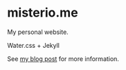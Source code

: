 # misterio.me

My personal website.

Water.css + Jekyll

See [my blog post](https://misterio.me/2021/06/08/hello-world.html) for more information.
